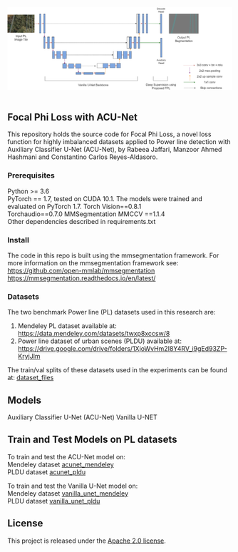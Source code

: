 <div align="center">
  <img src="acunet.png" width="600"/>
</div>
<br />



## Focal Phi Loss with ACU-Net

This repository holds the source code for Focal Phi Loss, a novel loss function for highly imbalanced datasets applied to Power line detection with Auxiliary Classifier U-Net (ACU-Net), by Rabeea Jaffari, Manzoor Ahmed Hashmani and Constantino Carlos Reyes-Aldasoro.


### Prerequisites
Python >= 3.6  
PyTorch == 1.7, tested on CUDA 10.1. The models were trained and evaluated on PyTorch 1.7.
Torch Vision==0.8.1  
Torchaudio==0.7.0
MMSegmentation
MMCCV ==1.1.4  
Other dependencies described in requirements.txt  

### Install
The code in this repo is built using the mmsegmentation framework. For more information on the mmsegmentation framework see:  
https://github.com/open-mmlab/mmsegmentation  
https://mmsegmentation.readthedocs.io/en/latest/  

### Datasets
The two benchmark Power line (PL) datasets used in this research are:
1. Mendeley PL dataset available at: https://data.mendeley.com/datasets/twxp8xccsw/8  
2. Power line dataset of urban scenes (PLDU) available at: https://drive.google.com/drive/folders/1XjoWvHm2I8Y4RV_i9gEd93ZP-KryjJlm  

The train/val splits of these datasets used in the experiments can be found at: [dataset_files](../master/dataset_files)

## Models
Auxiliary Classifier U-Net (ACU-Net)
Vanilla U-NET

## Train and Test Models on PL datasets
To train and test the ACU-Net model on:  
  Mendeley dataset [acunet_mendeley](../master/dataset_files)  
  PLDU dataset [acunet_pldu](../master/dataset_files)  
  
To train and test the Vanilla U-Net model on:  
  Mendeley dataset [vanilla_unet_mendeley](../master/dataset_files)  
  PLDU dataset [vanilla_unet_pldu](../master/dataset_files)  
## License

This project is released under the [Apache 2.0 license](LICENSE).

